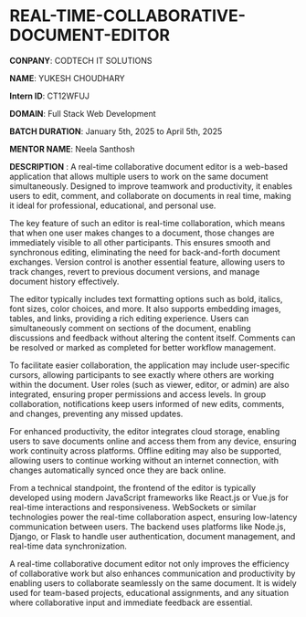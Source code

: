 # REAL-TIME-COLLABORATIVE-DOCUMENT-EDITOR

**CONPANY**: CODTECH IT SOLUTIONS

**NAME**: YUKESH CHOUDHARY

**Intern ID**: CT12WFUJ

**DOMAIN**: Full Stack Web Development

**BATCH DURATION**: January 5th, 2025 to April 5th, 2025

**MENTOR NAME**: Neela Santhosh

**DESCRIPTION** : A real-time collaborative document editor is a web-based application that allows multiple users to work on the same document simultaneously. Designed to improve teamwork and productivity, it enables users to edit, comment, and collaborate on documents in real time, making it ideal for professional, educational, and personal use.

The key feature of such an editor is real-time collaboration, which means that when one user makes changes to a document, those changes are immediately visible to all other participants. This ensures smooth and synchronous editing, eliminating the need for back-and-forth document exchanges. Version control is another essential feature, allowing users to track changes, revert to previous document versions, and manage document history effectively.

The editor typically includes text formatting options such as bold, italics, font sizes, color choices, and more. It also supports embedding images, tables, and links, providing a rich editing experience. Users can simultaneously comment on sections of the document, enabling discussions and feedback without altering the content itself. Comments can be resolved or marked as completed for better workflow management.

To facilitate easier collaboration, the application may include user-specific cursors, allowing participants to see exactly where others are working within the document. User roles (such as viewer, editor, or admin) are also integrated, ensuring proper permissions and access levels. In group collaboration, notifications keep users informed of new edits, comments, and changes, preventing any missed updates.

For enhanced productivity, the editor integrates cloud storage, enabling users to save documents online and access them from any device, ensuring work continuity across platforms. Offline editing may also be supported, allowing users to continue working without an internet connection, with changes automatically synced once they are back online.

From a technical standpoint, the frontend of the editor is typically developed using modern JavaScript frameworks like React.js or Vue.js for real-time interactions and responsiveness. WebSockets or similar technologies power the real-time collaboration aspect, ensuring low-latency communication between users. The backend uses platforms like Node.js, Django, or Flask to handle user authentication, document management, and real-time data synchronization.

A real-time collaborative document editor not only improves the efficiency of collaborative work but also enhances communication and productivity by enabling users to collaborate seamlessly on the same document. It is widely used for team-based projects, educational assignments, and any situation where collaborative input and immediate feedback are essential.
